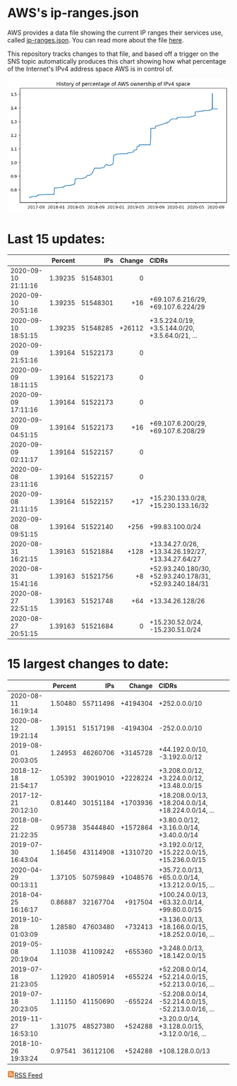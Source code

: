 # AWS's ip-ranges.json

AWS provides a data file showing the current IP ranges their
services use, called [ip-ranges.json](https://ip-ranges.amazonaws.com/ip-ranges.json).  You 
can read more about the file [here](https://docs.aws.amazon.com/general/latest/gr/aws-ip-ranges.html).

This repository tracks changes to that file, and based off a trigger on the SNS topic 
automatically produces this chart showing how what percentage of the Internet's IPv4 
address space AWS is in control of.

![History of AWS](history_count.png)

# Last 15 updates:

| | Percent | IPs | Change | CIDRs |
| :--- | ---: | ---: | ---: | :--- |
| 2020-09-10 21:11:16 | 1.39235 | 51548301 | 0 |  |
| 2020-09-10 20:51:16 | 1.39235 | 51548301 | +16 | +69.107.6.216/29, +69.107.6.224/29 |
| 2020-09-10 18:51:15 | 1.39235 | 51548285 | +26112 | +3.5.224.0/19, +3.5.144.0/20, +3.5.64.0/21, ... |
| 2020-09-09 21:51:16 | 1.39164 | 51522173 | 0 |  |
| 2020-09-09 18:11:15 | 1.39164 | 51522173 | 0 |  |
| 2020-09-09 17:11:16 | 1.39164 | 51522173 | 0 |  |
| 2020-09-09 04:51:15 | 1.39164 | 51522173 | +16 | +69.107.6.200/29, +69.107.6.208/29 |
| 2020-09-09 02:11:17 | 1.39164 | 51522157 | 0 |  |
| 2020-09-08 23:11:16 | 1.39164 | 51522157 | 0 |  |
| 2020-09-08 21:11:15 | 1.39164 | 51522157 | +17 | +15.230.133.0/28, +15.230.133.16/32 |
| 2020-09-08 09:51:15 | 1.39164 | 51522140 | +256 | +99.83.100.0/24 |
| 2020-08-31 16:21:15 | 1.39163 | 51521884 | +128 | +13.34.27.0/26, +13.34.26.192/27, +13.34.27.64/27 |
| 2020-08-31 15:41:16 | 1.39163 | 51521756 | +8 | +52.93.240.180/30, +52.93.240.178/31, +52.93.240.184/31 |
| 2020-08-27 22:51:15 | 1.39163 | 51521748 | +64 | +13.34.26.128/26 |
| 2020-08-27 20:51:15 | 1.39163 | 51521684 | 0 | +15.230.52.0/24, -15.230.51.0/24 |


# 15 largest changes to date:

| | Percent | IPs | Change | CIDRs |
| :--- | ---: | ---: | ---: | :--- |
| 2020-08-11 16:19:14 | 1.50480 | 55711498 | +4194304 | +252.0.0.0/10 |
| 2020-08-12 19:21:14 | 1.39151 | 51517198 | -4194304 | -252.0.0.0/10 |
| 2019-08-01 20:03:05 | 1.24953 | 46260706 | +3145728 | +44.192.0.0/10, -3.192.0.0/12 |
| 2018-12-18 21:54:17 | 1.05392 | 39019010 | +2228224 | +3.208.0.0/12, +3.224.0.0/12, +13.48.0.0/15 |
| 2017-12-21 20:12:10 | 0.81440 | 30151184 | +1703936 | +18.208.0.0/13, +18.204.0.0/14, +18.224.0.0/14, ... |
| 2018-08-22 21:22:35 | 0.95738 | 35444840 | +1572864 | +3.80.0.0/12, +3.16.0.0/14, +3.40.0.0/14 |
| 2019-07-30 16:43:04 | 1.16456 | 43114908 | +1310720 | +3.192.0.0/12, +15.222.0.0/15, +15.236.0.0/15 |
| 2020-04-29 00:13:11 | 1.37105 | 50759849 | +1048576 | +35.72.0.0/13, +65.0.0.0/14, +13.212.0.0/15, ... |
| 2018-04-25 16:16:17 | 0.86887 | 32167704 | +917504 | +100.24.0.0/13, +63.32.0.0/14, +99.80.0.0/15 |
| 2019-10-28 01:03:09 | 1.28580 | 47603480 | +732413 | +3.136.0.0/13, +18.166.0.0/15, +18.252.0.0/16, ... |
| 2019-05-08 20:19:04 | 1.11038 | 41109242 | +655360 | +3.248.0.0/13, +18.142.0.0/15 |
| 2019-07-18 21:23:05 | 1.12920 | 41805914 | +655224 | +52.208.0.0/14, +52.214.0.0/15, +52.213.0.0/16, ... |
| 2019-07-18 20:23:05 | 1.11150 | 41150690 | -655224 | -52.208.0.0/14, -52.214.0.0/15, -52.213.0.0/16, ... |
| 2019-11-27 16:53:10 | 1.31075 | 48527380 | +524288 | +3.20.0.0/14, +3.128.0.0/15, +3.12.0.0/16, ... |
| 2018-10-26 19:33:24 | 0.97541 | 36112106 | +524288 | +108.128.0.0/13 |


[![RSS Icon](rss-icon.png)RSS Feed](https://raw.githubusercontent.com/seligman/aws-ip-ranges/master/rss.xml)
